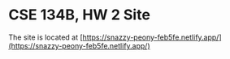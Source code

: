 # CSE 134B, HW 2 Site

The site is located at [https://snazzy-peony-feb5fe.netlify.app/](https://snazzy-peony-feb5fe.netlify.app/)
